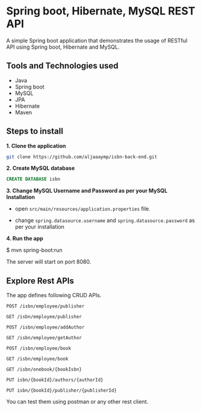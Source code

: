 # Spring boot, Hibernate, MySQL REST API

A simple Spring boot application that demonstrates the usage of RESTful API using Spring boot, Hibernate and MySQL. 

## Tools and Technologies used

* Java 
* Spring boot
* MySQL
* JPA
* Hibernate
* Maven

## Steps to install

**1. Clone the application**

```bash
git clone https://github.com/aljaaaymp/isbn-back-end.git
```

**2. Create MySQL database**

```sql
CREATE DATABASE isbn
```
	
**3. Change MySQL Username and Password as per your MySQL Installation**
	
+ open `src/main/resources/application.properties` file.

+ change `spring.datasource.username` and `spring.datasource.password` as per your installation
	
**4. Run the app**

$ mvn spring-boot:run


The server will start on port 8080.
	
## Explore Rest APIs

The app defines following CRUD APIs.


    POST /isbn/employee/publisher
    
    GET /isbn/employee/publisher
    
    POST /isbn/employee/addAuthor
    
    GET /isbn/employee/getAuthor
    
    POST /isbn/employee/book
    
    GET /isbn/employee/book
    
    GET /isbn/onebook/{bookIsbn}
    
    PUT isbn/{bookId}/authors/{authorId}
    
    PUT isbn/{bookId}/publisher/{publisherId}


You can test them using postman or any other rest client.
